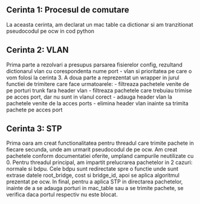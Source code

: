 
## Cerinta 1: Procesul de comutare
 La aceasta cerinta, am declarat un mac table ca dictionar si am
tranzitionat pseudocodul pe ocw in cod python

## Cerinta 2: VLAN
 Prima parte a rezolvari a presupus parsarea fisierelor config, rezultand
dictionarul vlan cu corespondenta nume port - vlan si prioritatea pe care o vom folosi la cerinta 3.
 A doua parte a reprezentat un wrapper in jurul functiei de trimitere
care face urmatoarele:
    - filtreaza pachetele venite de pe porturi trunk fara header vlan
    - filtreaza pachetele care trebuiau trimise pe acces port, dar nu sunt in vlanul corect
    - adauga header vlan la pachetele venite de la acces ports
    - elimina header vlan inainte sa trimita pachete pe acces port

## Cerinta 3: STP
 Prima oara am creat functionalitatea pentru threadul care trimite
pachete in fiecare secunda, unde am urmarit pseudocodul de pe ocw. Am
creat pachetele conform documentatiei oferite, umpland campurile
neutilizate cu 0.
 Pentru threadul principal, am impartit prelucrarea pachetelor in 2
cazuri: normale si bdpu. Cele bdpu sunt redirectate spre o functie unde
sunt extrase datele root_bridge, cost si bridge_id, apoi se aplica
algoritmul prezentat pe ocw.
 In final, pentru a aplica STP in directarea pachetelor, inainte de
a se adauga porturi in mac_table sau a se trimite pachete, se verifica
daca portul respectiv nu este blocat.
